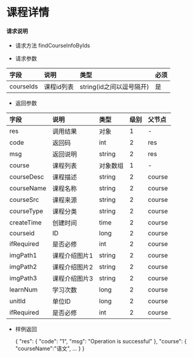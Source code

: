 # 课程详情

#### **请求说明**

* 请求方法 findCourseInfoByIds

* 请求参数

| 字段 | 说明 | 类型 | 必须 |
| :--- | :--- | :--- | :--- |
| courseIds| 课程id列表 | string(id之间以逗号隔开) | 是 |

* 返回参数

| 字段 | 说明 | 类型 | 级别 | 父节点 |
| :--- | :--- | :--- | :--- | :--- |
| res | 调用结果 | 对象 | 1 | - |
| code| 返回码| int | 2 | res |
| msg| 返回说明 | string | 2 | res |
| course| 课程列表 | 对象数组 | 1 | - |
| courseDesc| 课程描述 | string | 2 |course|
| courseName| 课程名称 | string | 2 |course|
| courseSrc| 课程来源 | string | 2 |course|
| courseType| 课程分类 | string | 2 |course|
| createTime| 创建时间 | time| 2 |course|
| courseid| ID | long | 2 |course|
| ifRequired | 是否必修 | int | 2 |course|
| imgPath1| 课程介绍图片1 | string | 2 |course|
| imgPath2| 课程介绍图片2 | string | 2 |course|
| imgPath3| 课程介绍图片3 | string | 2 |course|
| learnNum| 学习次数 | long | 2 |course|
| unitId| 单位ID | long | 2 |course|
| ifRequired | 是否必修 | int | 2 |course|

* 样例返回

    
    {
        "res": 
        {
            "code": "1", 
            "msg": "Operation is successful"
        },
        "course":
        {
            "courseName":"语文",
            ...
        }
    }
